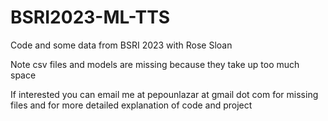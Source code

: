 # BSRI2023-ML-TTS
Code and some data from BSRI 2023 with Rose Sloan

Note csv files and models are missing because they take up too much space

If interested you can email me at pepounlazar at gmail dot com for missing files and for more detailed explanation of code and project
